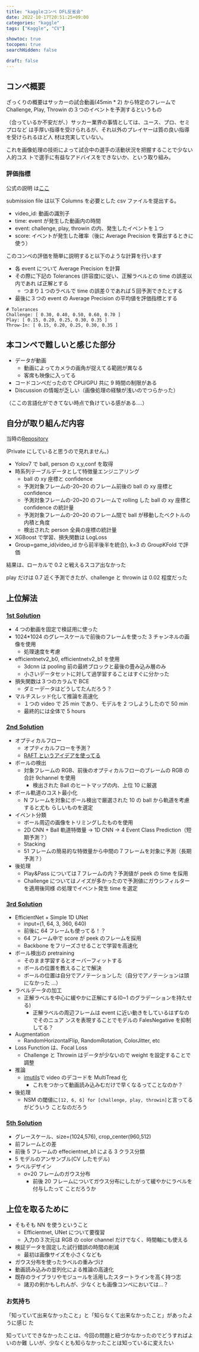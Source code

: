 ```yaml
---
title: "kaggleコンペ DFL反省会"
date: 2022-10-17T20:51:25+09:00
categories: "kaggle"
tags: ["Kaggle", "CV"]

showtoc: true
tocopen: true
searchHidden: false

draft: false
---
```


## コンペ概要

ざっくりの概要はサッカーの試合動画(45min \* 2) から特定のフレームで Challenge,
Play, Throwin の３つのイベントを予測するというもの

（合っているか不安だが、）サッカー業界の事情としては、ユース、プロ、セミプロなど
は手厚い指導を受けられるが、それ以外のプレイヤーは質の良い指導を受けられるほど人
材は充実していない。

これを画像処理の技術によって試合中の選手の活動状況を把握することで少ない人的コス
トで選手に有益なアドバイスをできないか、という取り組み。

### 評価指標

公式の説明
は[ここ](https://www.kaggle.com/competitions/dfl-bundesliga-data-shootout/overview/evaluation)

submission file は以下 Columns を必要とした csv ファイルを提出する。

- video_id: 動画の識別子
- time: event が発生した動画内の時間
- event: challenge, play, throwin の内、発生したイベントを１つ
- score: イベントが発生した確率（後に Average Precision を算出するときに使う）

このコンペの評価を簡単に説明すると以下のような計算を行います

- 各 event について Average Precision を計算
- その際に下記の Tolerances (許容度)に従い、正解ラベルとの time の誤差以内であれ
  ば正解とする
  - つまり１つのラベルで time の誤差０であれば５回予測できたとする
- 最後に３つの event の Average Precision の平均値を評価指標とする

```text
# Tolerances
Challenge: [ 0.30, 0.40, 0.50, 0.60, 0.70 ]
Play: [ 0.15, 0.20, 0.25, 0.30, 0.35 ]
Throw-In: [ 0.15, 0.20, 0.25, 0.30, 0.35 ]
```

## 本コンペで難しいと感じた部分

- データが動画
  - 動画によってカメラの画角が捉えてる範囲が異なる
  - 客席も映像に入ってる
- コードコンペだったので CPU/GPU 共に 9 時間の制限がある
- Discussion の情報が乏しい（画像処理の経験が浅いのでつらかった）

（ここの言語化ができてない時点で負けている感がある....）

## 自分が取り組んだ内容

当時の[Repository](https://github.com/konumaru/dfl)

(Private にしていると思うので見れません。)

- Yolov7 で ball, person の x,y,conf を取得
- 時系列テーブルデータとして特徴量エンジニアリング
  - ball の xy 座標と confidence
  - 予測対象フレームの-20~20 のフレーム前後の ball の xy 座標と confidence
  - 予測対象フレームの-20~20 のフレームで rolling した ball の xy 座標と
    confidence の統計量
  - 予測対象フレームの-20~20 のフレーム間で ball が移動したベクトルの内積と角度
  - 検出された person 全員の座標の統計量
- XGBoost で学習、損失関数は LogLoss
- Group=game_id(video_id から前半後半を統合), k=3 の GroupKFold で評価

結果は、ローカルで 0.2 と戦えるスコア出なかった

play だけは 0.7 近く予測できたが、challenge と throwin は 0.02 程度だった

## 上位解法

### [1st Solution](https://www.kaggle.com/competitions/dfl-bundesliga-data-shootout/discussion/359932)

- 4 つの動画を固定で検証用に使った
- 1024\*1024 のグレースケールで前後のフレームを使った 3 チャンネルの画像を使用
  - 処理速度を考慮
- efficientnetv2_b0, efficientnetv2_b1 を使用
  - 3dcnn は pooling 前の最終ブロックと最後の畳み込み層のみ
  - 小さいデータセットに対して過学習することはすぐに分かった
- 損失関数は３つのカラムで BCE
  - ダミーデータはどうしてたんだろう？
- マルチスレッド化して推論を高速化
  - １つの video で 25 min であり、モデルを 2 つしようしたので 50 min
  - 最終的には全体で 5 hours

### [2nd Solution](https://www.kaggle.com/competitions/dfl-bundesliga-data-shootout/discussion/360097)

- オプティカルフロー
  - オプティカルフローを予測？
  - [RAFT というアイデアを使ってる](https://github.com/princeton-vl/RAFT)
- ボールの検出
  - 対象フレームの RGB、前後のオプティカルフローのブレームの RGB の合計 9channel
    を使用
    - 検出された Ball のヒートマップの内、上位 10 に厳選
- ボール軌道のコスト最小化
  - N フレームを対象にボール検出で厳選された 10 の ball から軌道を考慮すると尤も
    らしいものを選定
- イベント分類
  - ボール周辺の画像をトリミングしたものを使用
  - 2D CNN + Ball 軌道特徴量 -> 1D CNN -> 4 Event Class Prediction（短期予測？）
  - Stacking
  - 51 フレームの簡易的な特徴量から中間の７フレームを対象に予測（長期予測？）
- 後処理
  - Play&Pass については７フレームの内？予測値が peek の time を採用
  - Challenge についてはノイズが多かったので予測値にガウシフィルターを適用後同様
    の処理でイベント発生 time を選定

### [3rd Solution](https://www.kaggle.com/competitions/dfl-bundesliga-data-shootout/discussion/360236)

- EfficientNet + Simple 1D UNet
  - input=(1, 64, 3, 360, 640)
  - 前後に 64 フレームも使ってる！？
  - 64 フレーム中で score が peek のフレームを採用
  - Backbone をフリーズさせることで学習を高速化
- ボール検出の pretraining
  - そのまま学習するとオーバーフィットする
  - ボールの位置を教えることで解決
  - ボールの位置は自分でアノテーションした（自分でアノテーションは頭になかった
    ...）
- ラベルデータの加工
  - 正解ラベルを中心に緩やかに正解にする(0~1 のグラデーションを持たせる)
    - 正解ラベルの周辺フレームは event に近い動きをしているはずなのでそのニュア
      ンスを表現することでモデルの FalesNegative を抑制してる？
- Augmentation
  - RandomHorizontalFlip, RandomRotation, ColorJitter, etc
- Loss Function は、Focal Loss
  - Challenge と Throwin はデータが少ないので weight を設定することで調整
- 推論
  - [imutils](https://github.com/PyImageSearch/imutils)で video のデコードを
    MultiTread 化
    - これをつかって動画読み込みむだけで早くなるってことなのか？
- 後処理
  - NSM の閾値に`[12, 6, 6] for [challenge, play, throwin]`と言ってるがどういう
    ことなのだろう

### [5th Solution](https://www.kaggle.com/competitions/dfl-bundesliga-data-shootout/discussion/360331)

- グレースケール、size=(1024,576), crop_center(960,512)
- 前フレームとの差
- 前後 5 フレームの effecientnet_b1 による 3 クラス分類
- 5 モデルのアンサンブル(CV したモデル)
- ラベルデザイン
  - σ=20 フレームのガウス分布
    - 前後 20 フレームについてガウス分布にしたがって緩やかにラベルを付与したって
      ことだろうか

## 上位を取るために

- そもそも NN を使うということ
  - Efficientnet, UNet について要復習
  - 入力の３次元は RGB の color channel だけでなく、時間軸にも使える
- 検証データを固定した試行錯誤の時間の削減
  - 最初は画像サイズを小さくなども
- ガウス分布を使ったラベルの重みづけ
- 動画読み込みの並列化による推論の高速化
- 既存のライブラリやモジュールを活用したスタートラインを高く持つ志
  - 諸刃の剣かもしれんが、少なくとも画像コンペにおいては...？

### お気持ち

「知っていて出来なかったこと」と「知らなくて出来なかったこと」があったように感じ
た

知っていてできなかったことは、今回の問題と紐づかなかったのでどうすればよいのか難
しいが、少なくとも知らなかったことは知っているに変えたい
